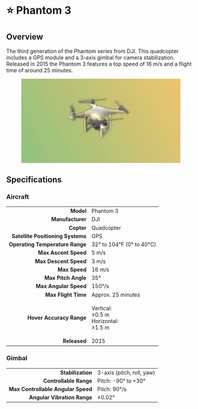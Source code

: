 # ⭐ Phantom 3

## Overview

The third generation of the Phantom series from DJI.  This quadcopter includes a GPS module and a 3-axis gimbal for camera stabilization.  Released in 2015 the Phantom 3 features a top speed of 16 m/s and a flight time of around 25 minutes.

<figure><img src="../../.gitbook/assets/image (87).png" alt=""><figcaption></figcaption></figure>

## Specifications

### Aircraft

|                                   |                                                     |
| --------------------------------: | --------------------------------------------------- |
|                         **Model** | Phantom 3                                           |
|                  **Manufacturer** | DJI                                                 |
|                        **Copter** | Quadcopter                                          |
| **Satellite Positioning Systems** | GPS                                                 |
|   **Operating Temperature Range** | 32° to 104℉ (0° to 40℃)                             |
|              **Max Ascent Speed** | 5 m/s                                               |
|             **Max Descent Speed** | 3 m/s                                               |
|                     **Max Speed** | 16 m/s                                              |
|               **Max Pitch Angle** | 35°                                                 |
|             **Max Angular Speed** | 150°/s                                              |
|               **Max Flight Time** | Approx. 25 minutes                                  |
|          **Hover Accuracy Range** | <p>Vertical:<br>±0.5 m<br>Horizontal:<br>±1.5 m</p> |
|                      **Released** | 2015                                                |

### Gimbal

|                                    |                           |
| ---------------------------------: | ------------------------- |
|                  **Stabilization** | 3-axis (pitch, roll, yaw) |
|             **Controllable Range** | Pitch: -90° to +30°       |
| **Max Controllable Angular Speed** | Pitch: 90°/s              |
|        **Angular Vibration Range** | ±0.02°                    |
